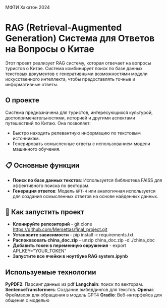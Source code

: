 МФТИ Хакатон 2024

# RAG (Retrieval-Augmented Generation) Система для Ответов на Вопросы о Китае

Этот проект реализует RAG систему, которая отвечает на вопросы туристов о Китае. Система комбинирует поиск по базе данных текстовых документов с генеративными возможностями модели искусственного интеллекта, чтобы предоставлять точные и информативные ответы.

## О проекте

Система предназначена для туристов, интересующихся культурой, достопримечательностями, историей и другими аспектами путешествий по Китаю. Она позволяет:
- Быстро находить релевантную информацию по текстовым источникам.
- Генерировать осмысленные ответы с использованием модели машинного обучения.

## 📋 Основные функции

- **Поиск по базе данных текстов**: Используется библиотека FAISS для эффективного поиска по векторам.
- **Генерация ответов**: Модель `GPT-4` или аналогичная используется для создания осмысленных ответов на основе найденных данных.

## 🚀 Как запустить проект

- **Клонируйте репозиторий** - git clone https://github.com/Mersettas/final_project.git
- **Установите зависимости** - pip install -r requirements.txt
- **Распокововать china_doc.zip** - unzip china_doc.zip -d ./china_doc
- **Добавить токен в переменную окружения** - export API_KEY="YOUR_TOKEN"
- **Запустите все ячейки в ноутбуке RAG system.ipynb**

## Используемые технологии
**PyPDF2**: Парсинг данных из pdf
**Langchain**: поиск по векторам.
**SentenceTransformers**: Создание эмбеддингов для текстов.
**Openai**: Фреймворк для обращения в модель GPT4
**Gradio**: Веб-интерфейса для общения с моделью
